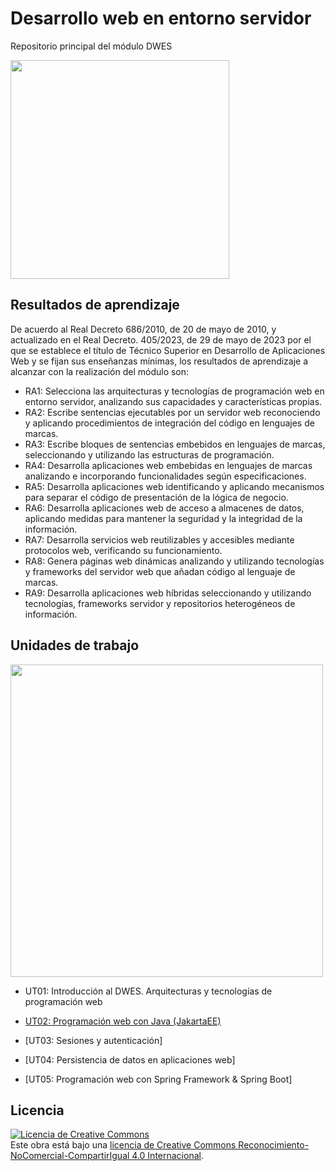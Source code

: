 # Desarrollo web en entorno servidor

Repositorio principal del módulo DWES

<img src='https://github.com/user-attachments/assets/2a13d888-c7cf-4a86-a7c5-b66224b5bd69' height='350'/>


## Resultados de aprendizaje

De acuerdo al Real Decreto 686/2010, de 20 de mayo de 2010, y actualizado en el Real Decreto. 405/2023, de 29 de mayo de 2023 por el que se establece el título de Técnico Superior en Desarrollo de Aplicaciones Web y se fijan sus enseñanzas mínimas, los resultados de aprendizaje a alcanzar con la realización del módulo son:

- RA1: Selecciona las arquitecturas y tecnologías de programación web en entorno servidor, analizando sus capacidades y características propias.
- RA2: Escribe sentencias ejecutables por un servidor web reconociendo y aplicando procedimientos de integración del código en lenguajes de marcas.
- RA3: Escribe bloques de sentencias embebidos en lenguajes de marcas, seleccionando y utilizando las estructuras de programación.
- RA4: Desarrolla aplicaciones web embebidas en lenguajes de marcas analizando e incorporando funcionalidades según especificaciones.
- RA5: Desarrolla aplicaciones web identificando y aplicando mecanismos para separar el código de presentación de la lógica de negocio.
- RA6: Desarrolla aplicaciones web de acceso a almacenes de datos, aplicando medidas para mantener la seguridad y la integridad de la información.
- RA7: Desarrolla servicios web reutilizables y accesibles mediante protocolos web, verificando su funcionamiento.
- RA8: Genera páginas web dinámicas analizando y utilizando tecnologías y frameworks del servidor web que añadan código al lenguaje de marcas.
- RA9: Desarrolla aplicaciones web híbridas seleccionando y utilizando tecnologías, frameworks servidor y repositorios heterogéneos de información.

## Unidades de trabajo


<img src="https://github.com/user-attachments/assets/91788d63-bf9f-450a-8b6c-a50c4947217a" height="500px"/>

- UT01: Introducción al DWES. Arquitecturas y tecnologías de programación web

- [UT02: Programación web con Java (JakartaEE)](https://github.com/profeMelola/DWES-02-2025-26)

- [UT03: Sesiones y autenticación]
  
- [UT04: Persistencia de datos en aplicaciones web]

- [UT05: Programación web con Spring Framework & Spring Boot]
  

## Licencia

<a rel="license" href="http://creativecommons.org/licenses/by-nc-sa/4.0/"><img alt="Licencia de Creative Commons" style="border-width:0" src="https://i.creativecommons.org/l/by-nc-sa/4.0/88x31.png" /></a><br />Este obra está bajo una <a rel="license" href="http://creativecommons.org/licenses/by-nc-sa/4.0/">licencia de Creative Commons Reconocimiento-NoComercial-CompartirIgual 4.0 Internacional</a>.
